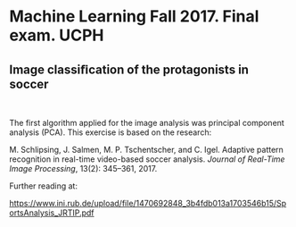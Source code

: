 # Machine Learning Fall 2017. Final exam. UCPH #

## Image classiﬁcation of the protagonists in soccer ##
&nbsp;

The first algorithm applied for the image analysis was principal component analysis (PCA). This exercise is based on the research:<br/>

M. Schlipsing, J. Salmen, M. P. Tschentscher, and C. Igel. Adaptive pattern recognition in real-time video-based soccer 
analysis. *Journal of Real-Time Image Processing*, 13(2): 345–361, 2017.

Further reading at: 

https://www.ini.rub.de/upload/file/1470692848_3b4fdb013a1703546b15/SportsAnalysis_JRTIP.pdf
